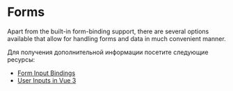 # Forms

Apart from the built-in form-binding support, there are several options available that allow for handling forms and data in much convenient manner.

Для получения дополнительной информации посетите следующие ресурсы:

- [Form Input Bindings](https://vuejs.org/guide/essentials/forms.html)
- [User Inputs in Vue 3](https://vueschool.io/lessons/user-inputs-vue-devtools-in-vue-3?friend=vuejs)
